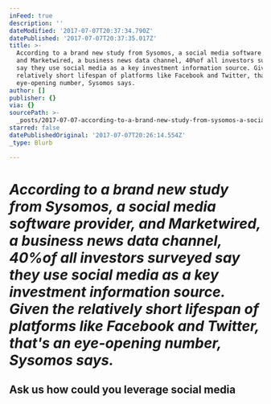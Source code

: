 ```yaml
---
inFeed: true
description: ''
dateModified: '2017-07-07T20:37:34.790Z'
datePublished: '2017-07-07T20:37:35.017Z'
title: >-
  According to a brand new study from Sysomos, a social media software provider,
  and Marketwired, a business news data channel, 40%of all investors surveyed
  say they use social media as a key investment information source. Given the
  relatively short lifespan of platforms like Facebook and Twitter, that's an
  eye-opening number, Sysomos says.
author: []
publisher: {}
via: {}
sourcePath: >-
  _posts/2017-07-07-according-to-a-brand-new-study-from-sysomos-a-social-media.md
starred: false
datePublishedOriginal: '2017-07-07T20:26:14.554Z'
_type: Blurb

---
```

# _**According to a brand new study from Sysomos, a social media software provider, and Marketwired, a business news data channel, 40%of all investors surveyed say they use social media as a key investment information source. Given the relatively short lifespan of platforms like Facebook and Twitter, that's an eye-opening number, Sysomos says.**_

## Ask us how could you leverage social media